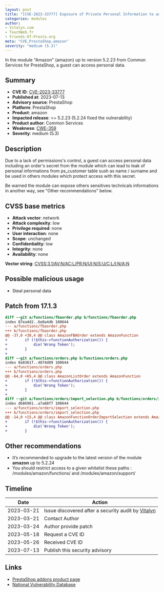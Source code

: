 ```yaml
---
layout: post
title: "[CVE-2023-33777] Exposure of Private Personal Information to an Unauthorized Actor in Common Services - Amazon module for PrestaShop"
categories: modules
author:
- Vitalyn.com
- TouchWeb.fr
- Friends-Of-Presta.org
meta: "CVE,PrestaShop,amazon"
severity: "medium (5.3)"
---
```


In the module "Amazon" (amazon) up to version 5.2.23 from Common Services for PrestaShop, a guest can access personal data.

## Summary

* **CVE ID**: [CVE-2023-33777](https://cve.mitre.org/cgi-bin/cvename.cgi?name=CVE-2023-33777)
* **Published at**: 2023-07-13
* **Advisory source**: PrestaShop
* **Platform**: PrestaShop
* **Product**: amazon
* **Impacted release**: <= 5.2.23 (5.2.24 fixed the vulnerability)
* **Product author**: Common Services
* **Weakness**: [CWE-359](https://cwe.mitre.org/data/definitions/359.html)
* **Severity**: medium (5.3)

## Description

Due to a lack of permissions's control, a guest can access personal data including an order's secret from the module which can lead to leak of personal informations from ps_customer table sush as name / surname and be used in others modules which protect access with this secret.

Be warned the module can expose others sensitives technicals informations in another way, see "Other recommendations" below.

## CVSS base metrics

* **Attack vector**: network
* **Attack complexity**: low
* **Privilege required**: none
* **User interaction**: none
* **Scope**: unchanged
* **Confidentiality**: low
* **Integrity**: none
* **Availability**: none

**Vector string**: [CVSS:3.1/AV:N/AC:L/PR:N/UI:N/S:U/C:L/I:N/A:N](https://nvd.nist.gov/vuln-metrics/cvss/v3-calculator?vector=AV:N/AC:L/PR:N/UI:N/S:U/C:L/I:N/A:N)

## Possible malicious usage

* Steal personal data


## Patch from 17.1.3

```diff
diff --git a/functions/fbaorder.php b/functions/fbaorder.php
index 87ea4d2..6e0a4db 100644
--- a/functions/fbaorder.php
+++ b/functions/fbaorder.php
@@ -37,0 +38,4 @@ class AmazonFBAOrder extends AmazonFunction
+        if (!$this->functionAuthorization()) {
+            die('Wrong Token');
+        }
+
diff --git a/functions/orders.php b/functions/orders.php
index 0a0361f..4874d89 100644
--- a/functions/orders.php
+++ b/functions/orders.php
@@ -64,0 +65,4 @@ class AmazonListOrder extends AmazonFunction
+        if (!$this->functionAuthorization()) {
+            die('Wrong Token');
+        }
+
diff --git a/functions/orders/import_selection.php b/functions/orders/import_selection.php
index db86901..a7a88f7 100644
--- a/functions/orders/import_selection.php
+++ b/functions/orders/import_selection.php
@@ -14,0 +15,4 @@ class AmazonFunctionOrderImportSelection extends AmazonImportOrder
+        if (!$this->functionAuthorization()) {
+            die('Wrong Token');
+        }
```

## Other recommendations

* It’s recommended to upgrade to the latest version of the module **amazon** up to 5.2.24
* You should restrict access to a given whitelist these paths : /modules/amazon/functions/ and /modules/amazon/support/


## Timeline

| Date       | Action                                              |
|------------|-----------------------------------------------------|
| 2023-03-21 | Issue discovered after a security audit by [Vitalyn](https://vitalyn.com) |
| 2023-03-21 | Contact Author                                      |
| 2023-03-24 | Author provide patch                                |
| 2023-05-18 | Request a CVE ID                                    |
| 2023-05-26 | Received CVE ID                                     |
| 2023-07-13 | Publish this security advisory                      |

## Links

* [PrestaShop addons product page](https://addons.prestashop.com/fr/marketplace/2501-amazon-market-place.html)
* [National Vulnerability Database](https://nvd.nist.gov/vuln/detail/CVE-2023-33777)
